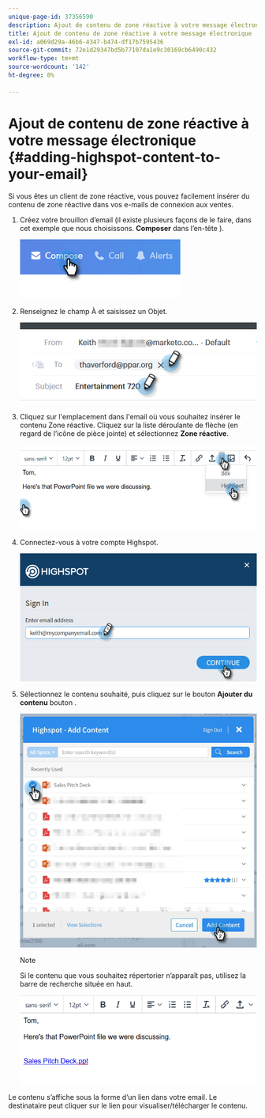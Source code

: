```yaml
---
unique-page-id: 37356590
description: Ajout de contenu de zone réactive à votre message électronique - Documents Marketo - Documentation du produit
title: Ajout de contenu de zone réactive à votre message électronique
exl-id: a069d29a-46b6-4347-b474-df17b7595436
source-git-commit: 72e1d29347bd5b77107da1e9c30169cb6490c432
workflow-type: tm+mt
source-wordcount: '142'
ht-degree: 0%

---
```


# Ajout de contenu de zone réactive à votre message électronique {#adding-highspot-content-to-your-email}

Si vous êtes un client de zone réactive, vous pouvez facilement insérer du contenu de zone réactive dans vos e-mails de connexion aux ventes.

1. Créez votre brouillon d’email (il existe plusieurs façons de le faire, dans cet exemple que nous choisissons. **Composer** dans l’en-tête ).

   ![](assets/one-5.png)

1. Renseignez le champ À et saisissez un Objet.

   ![](assets/two-5.png)

1. Cliquez sur l&#39;emplacement dans l&#39;email où vous souhaitez insérer le contenu Zone réactive. Cliquez sur la liste déroulante de flèche (en regard de l’icône de pièce jointe) et sélectionnez **Zone réactive**.

   ![](assets/three-5.png)

1. Connectez-vous à votre compte Highspot.

   ![](assets/four-5.png)

1. Sélectionnez le contenu souhaité, puis cliquez sur le bouton **Ajouter du contenu** bouton .

   ![](assets/five-3.png)

   >[!NOTE]
   >
   >Si le contenu que vous souhaitez répertorier n’apparaît pas, utilisez la barre de recherche située en haut.

   ![](assets/six.png)

Le contenu s’affiche sous la forme d’un lien dans votre email. Le destinataire peut cliquer sur le lien pour visualiser/télécharger le contenu.
